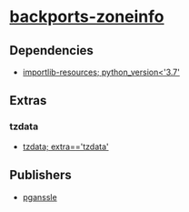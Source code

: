 # [backports-zoneinfo](https://pypi.org/project/backports-zoneinfo)

## Dependencies
- [importlib-resources; python_version<'3.7'](packages/i/importlib-resources.md)


## Extras

### tzdata
- [tzdata; extra=='tzdata'](packages/t/tzdata.md)


## Publishers
- [pganssle](https://pypi.org/user/pganssle)

